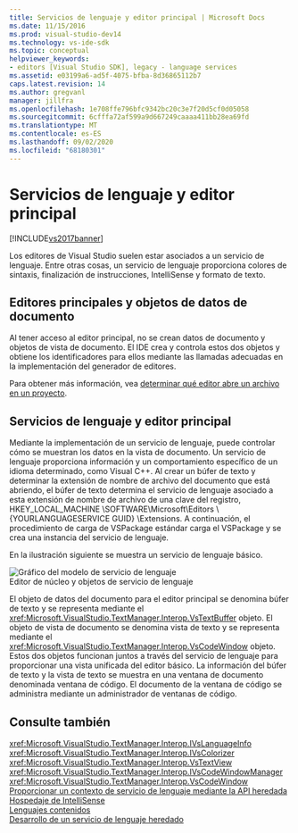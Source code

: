 ```yaml
---
title: Servicios de lenguaje y editor principal | Microsoft Docs
ms.date: 11/15/2016
ms.prod: visual-studio-dev14
ms.technology: vs-ide-sdk
ms.topic: conceptual
helpviewer_keywords:
- editors [Visual Studio SDK], legacy - language services
ms.assetid: e03199a6-ad5f-4075-bfba-8d36865112b7
caps.latest.revision: 14
ms.author: gregvanl
manager: jillfra
ms.openlocfilehash: 1e708ffe796bfc9342bc20c3e7f20d5cf0d05058
ms.sourcegitcommit: 6cfffa72af599a9d667249caaaa411bb28ea69fd
ms.translationtype: MT
ms.contentlocale: es-ES
ms.lasthandoff: 09/02/2020
ms.locfileid: "68180301"
---
```

# <a name="language-services-and-the-core-editor"></a>Servicios de lenguaje y editor principal
[!INCLUDE[vs2017banner](../includes/vs2017banner.md)]

Los editores de Visual Studio suelen estar asociados a un servicio de lenguaje. Entre otras cosas, un servicio de lenguaje proporciona colores de sintaxis, finalización de instrucciones, IntelliSense y formato de texto.  
  
## <a name="core-editors-and-document-data-objects"></a>Editores principales y objetos de datos de documento  
 Al tener acceso al editor principal, no se crean datos de documento y objetos de vista de documento. El IDE crea y controla estos dos objetos y obtiene los identificadores para ellos mediante las llamadas adecuadas en la implementación del generador de editores.  
  
 Para obtener más información, vea [determinar qué editor abre un archivo en un proyecto](../extensibility/internals/determining-which-editor-opens-a-file-in-a-project.md).  
  
## <a name="language-services-and-the-core-editor"></a>Servicios de lenguaje y editor principal  
 Mediante la implementación de un servicio de lenguaje, puede controlar cómo se muestran los datos en la vista de documento. Un servicio de lenguaje proporciona información y un comportamiento específico de un idioma determinado, como Visual C++. Al crear un búfer de texto y determinar la extensión de nombre de archivo del documento que está abriendo, el búfer de texto determina el servicio de lenguaje asociado a esta extensión de nombre de archivo de una clave del registro, HKEY_LOCAL_MACHINE \SOFTWARE\Microsoft\Editors \\ {YOURLANGUAGESERVICE GUID} \Extensions. A continuación, el procedimiento de carga de VSPackage estándar carga el VSPackage y se crea una instancia del servicio de lenguaje.  
  
 En la ilustración siguiente se muestra un servicio de lenguaje básico.  
  
 ![Gráfico del modelo de servicio de lenguaje](../extensibility/media/vslanguageservicemodel.gif "vsLanguageServiceModel")  
Editor de núcleo y objetos de servicio de lenguaje  
  
 El objeto de datos del documento para el editor principal se denomina búfer de texto y se representa mediante el <xref:Microsoft.VisualStudio.TextManager.Interop.VsTextBuffer> objeto. El objeto de vista de documento se denomina vista de texto y se representa mediante el <xref:Microsoft.VisualStudio.TextManager.Interop.VsCodeWindow> objeto. Estos dos objetos funcionan juntos a través del servicio de lenguaje para proporcionar una vista unificada del editor básico. La información del búfer de texto y la vista de texto se muestra en una ventana de documento denominada ventana de código. El documento de la ventana de código se administra mediante un administrador de ventanas de código.  
  
## <a name="see-also"></a>Consulte también  
 <xref:Microsoft.VisualStudio.TextManager.Interop.IVsLanguageInfo>   
 <xref:Microsoft.VisualStudio.TextManager.Interop.IVsColorizer>   
 <xref:Microsoft.VisualStudio.TextManager.Interop.VsTextView>   
 <xref:Microsoft.VisualStudio.TextManager.Interop.IVsCodeWindowManager>   
 <xref:Microsoft.VisualStudio.TextManager.Interop.VsCodeWindow>   
 [Proporcionar un contexto de servicio de lenguaje mediante la API heredada](../extensibility/providing-a-language-service-context-by-using-the-legacy-api.md)   
 [Hospedaje de IntelliSense](../extensibility/intellisense-hosting.md)   
 [Lenguajes contenidos](../extensibility/contained-languages.md)   
 [Desarrollo de un servicio de lenguaje heredado](../extensibility/internals/developing-a-legacy-language-service.md)

